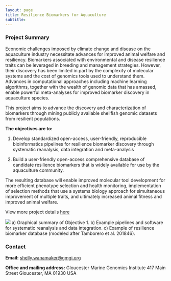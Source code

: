 ```yaml
---
layout: page
title: Resilience Biomarkers for Aquaculture
subtitle:
---
```



### Project Summary

Economic challenges imposed by climate change and disease on the aquaculture industry
necessitate advances for improved animal welfare and resiliency. Biomarkers associated with
environmental and disease resilience traits can be leveraged in breeding and management
strategies. However, their discovery has been limited in part by the complexity of molecular
systems and the cost of genomics tools used to understand them. Advances in computational
approaches including machine learning algorithms, together with the wealth of genomic data that
has amassed, enable powerful meta-analyses for improved biomarker discovery in aquaculture
species.

This project aims to advance the discovery and characterization of biomarkers
through mining publicly available shellfish genomic datasets from resilient populations.

**The objectives are to:**

1) Develop standardized open-access, user-friendly, reproducible bioinformatics pipelines for resilience biomarker discovery through systematic reanalysis, data integration and meta-analysis  

2) Build a user-friendly open-access comprehensive database of candidate resilience biomarkers that is widely available for use by the aquaculture community.

The resulting database will enable improved molecular tool development for more efficient
phenotype selection and health monitoring, implementation of selection methods that use a systems biology approach for simultaneous
improvement of multiple traits, and ultimately increased animal fitness and improved animal welfare.

View more project details [here](https://github.com/Resilience-Biomarkers-for-Aquaculture/Resilience-Biomarkers-for-Aquaculture.github.io/blob/master/docs/ProjectSummaryandNarrative.pdf)

![](https://raw.githubusercontent.com/Resilience-Biomarkers-for-Aquaculture/Resilience-Biomarkers-for-Aquaculture.github.io/master/img/fig1.png)
a) Graphical summary of Objective 1. b) Example pipelines and software for systematic reanalysis and data integration. c) Example of resilience biomarker database (modeled after Tamborero et al. 201846).

### Contact
 **Email:** [shelly.wanamaker@gmgi.org](mailto:shelly.wanamaker@gmgi.org)  

 **Office and mailing address:**
Gloucester Marine Genomics Institute
417 Main Street
Gloucester, MA 01930 USA
